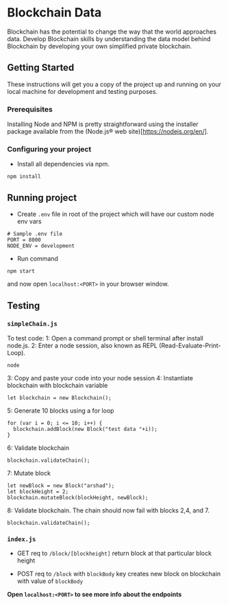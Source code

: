 # Blockchain Data

Blockchain has the potential to change the way that the world approaches data. Develop Blockchain skills by understanding the data model behind Blockchain by developing your own simplified private blockchain.

## Getting Started

These instructions will get you a copy of the project up and running on your local machine for development and testing purposes.

### Prerequisites

Installing Node and NPM is pretty straightforward using the installer package available from the (Node.js® web site)[https://nodejs.org/en/].

### Configuring your project

- Install all dependencies via npm.
```
npm install
```

## Running project
- Create `.env` file in root of the project which will have our custom node env vars
```
# Sample .env file
PORT = 8000
NODE_ENV = development
```

- Run command
```
npm start
```
and now open `localhost:<PORT>` in your browser window.

## Testing

### `simpleChain.js`

To test code:
1: Open a command prompt or shell terminal after install node.js.
2: Enter a node session, also known as REPL (Read-Evaluate-Print-Loop).
```
node
```
3: Copy and paste your code into your node session
4: Instantiate blockchain with blockchain variable
```
let blockchain = new Blockchain();
```
5: Generate 10 blocks using a for loop
```
for (var i = 0; i <= 10; i++) {
  blockchain.addBlock(new Block("test data "+i));
}
```
6: Validate blockchain
```
blockchain.validateChain();
```
7: Mutate block
```
let newBlock = new Block("arshad");
let blockHeight = 2;
blockchain.mutateBlock(blockHeight, newBlock);
```
8: Validate blockchain. The chain should now fail with blocks 2,4, and 7.
```
blockchain.validateChain();
```
### `index.js`

- GET req to `/block/[blockheight]` return block at that particular block height

- POST req to `/block` with `blockBody` key creates new block on blockchain with value of `blockBody`

**Open `localhost:<PORT>` to see more info about the endpoints**
